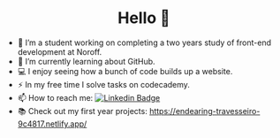 <h1 align="center">Hello 👋 </h1>

- 🏫 I’m a student working on completing a two years study of front-end development at Noroff.
- 🌱 I’m currently learning about GitHub.
- 💻 I enjoy seeing how a bunch of code builds up a website.
- ⚡ In my free time I solve tasks on codecademy.
- 📫 How to reach me: [![Linkedin Badge](https://img.shields.io/badge/-Hanna-blue?style=flat&logo=Linkedin&logoColor=white)](https://www.linkedin.com/in/hanna-fjeldsaa-0b4797127/)
- 📚 Check out my first year projects: https://endearing-travesseiro-9c4817.netlify.app/
